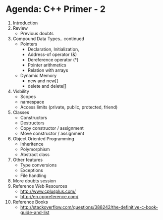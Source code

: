 Agenda: C++ Primer - 2
======================
1. Introduction
2. Review
	- Previous doubts
3. Compound Data Types.. continued
	- Pointers
		- Declaration, Initialization,
		- Address-of operator (&)
		- Dereference operator (*)
		- Pointer arithmetics
        - Relation with arrays
	- Dynamic Memory
		- new and new[]
		- delete and delete[]
4. Visbility
	- Scopes
	- namespace
	- Access limits (private, public, protected, friend)
5. Classes
	- Constructors
	- Destructors
	- Copy constructor / assignment
	- Move constructor / assignment
6. Object Oriented Programming
	- Inheritence
	- Polymorphism
	- Abstract class
7. Other features
	- Type conversions
	- Exceptions
	- File handling
7. More doubts session
8. Reference Web Resources
	- http://www.cplusplus.com/
	- http://en.cppreference.com/
9. Reference Books
    - http://stackoverflow.com/questions/388242/the-definitive-c-book-guide-and-list
